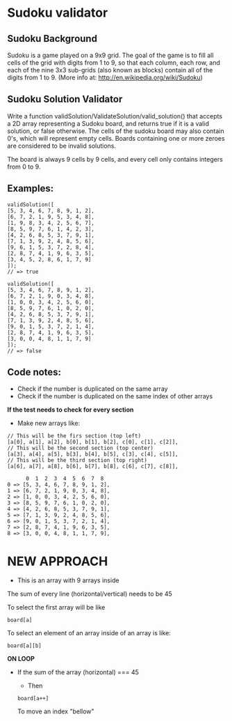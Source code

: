 # **Sudoku validator**

## **Sudoku Background**

Sudoku is a game played on a 9x9 grid. The goal of the game is to fill all cells of the grid with digits from 1 to 9, so that each column, each row, and each of the nine 3x3 sub-grids (also known as blocks) contain all of the digits from 1 to 9.
(More info at: http://en.wikipedia.org/wiki/Sudoku)

## **Sudoku Solution Validator**

Write a function validSolution/ValidateSolution/valid_solution() that accepts a 2D array representing a Sudoku board, and returns true if it is a valid solution, or false otherwise. The cells of the sudoku board may also contain 0's, which will represent empty cells. Boards containing one or more zeroes are considered to be invalid solutions.

The board is always 9 cells by 9 cells, and every cell only contains integers from 0 to 9.

## **Examples:**

```
validSolution([
[5, 3, 4, 6, 7, 8, 9, 1, 2],
[6, 7, 2, 1, 9, 5, 3, 4, 8],
[1, 9, 8, 3, 4, 2, 5, 6, 7],
[8, 5, 9, 7, 6, 1, 4, 2, 3],
[4, 2, 6, 8, 5, 3, 7, 9, 1],
[7, 1, 3, 9, 2, 4, 8, 5, 6],
[9, 6, 1, 5, 3, 7, 2, 8, 4],
[2, 8, 7, 4, 1, 9, 6, 3, 5],
[3, 4, 5, 2, 8, 6, 1, 7, 9]
]);
// => true
```

```
validSolution([
[5, 3, 4, 6, 7, 8, 9, 1, 2],
[6, 7, 2, 1, 9, 0, 3, 4, 8],
[1, 0, 0, 3, 4, 2, 5, 6, 0],
[8, 5, 9, 7, 6, 1, 0, 2, 0],
[4, 2, 6, 8, 5, 3, 7, 9, 1],
[7, 1, 3, 9, 2, 4, 8, 5, 6],
[9, 0, 1, 5, 3, 7, 2, 1, 4],
[2, 8, 7, 4, 1, 9, 6, 3, 5],
[3, 0, 0, 4, 8, 1, 1, 7, 9]
]);
// => false
```

## **Code notes:**

- Check if the number is duplicated on the same array
- Check if the number is duplicated on the same index of other arrays

**If the test needs to check for every section**

- Make new arrays like:

```
// This will be the firs section (top left)
[a[0], a[1], a[2], b[0], b[1], b[2], c[0], c[1], c[2]],
// This will be the second section (top center)
[a[3], a[4], a[5], b[3], b[4], b[5], c[3], c[4], c[5]],
// This will be the third section (top right)
[a[6], a[7], a[8], b[6], b[7], b[8], c[6], c[7], c[8]],

      0  1  2  3  4  5  6  7  8
0 => [5, 3, 4, 6, 7, 8, 9, 1, 2],
1 => [6, 7, 2, 1, 9, 0, 3, 4, 8],
2 => [1, 0, 0, 3, 4, 2, 5, 6, 0],
3 => [8, 5, 9, 7, 6, 1, 0, 2, 0],
4 => [4, 2, 6, 8, 5, 3, 7, 9, 1],
5 => [7, 1, 3, 9, 2, 4, 8, 5, 6],
6 => [9, 0, 1, 5, 3, 7, 2, 1, 4],
7 => [2, 8, 7, 4, 1, 9, 6, 3, 5],
8 => [3, 0, 0, 4, 8, 1, 1, 7, 9],

```

# **NEW APPROACH**

- This is an array with 9 arrays inside

The sum of every line (horizontal/vertical) needs to be 45

To select the first array will be like

```
board[a]
```

To select an element of an array inside of an array is like:

```
board[a][b]
```

**ON LOOP**

- If the sum of the array (horizontal) === 45

  - Then

  ```
  board[a++]
  ```

  To move an index "bellow"
